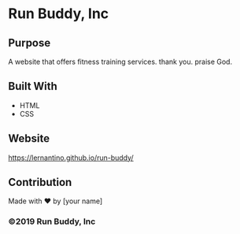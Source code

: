 # Run Buddy, Inc

## Purpose
A website that offers fitness training services. 
thank you.
praise God.
## Built With
* HTML
* CSS

## Website
https://lernantino.github.io/run-buddy/

## Contribution
Made with ❤️ by [your name]

### ©️2019 Run Buddy, Inc 
